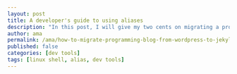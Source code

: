 ```yaml
---
layout: post
title: A developer's guide to using aliases
description: "In this post, I will give my two cents on migrating a programming blog from Wordpress to Jekyll, namely I will list and detail the main steps I took for migrating Codingpedia.org"
author: ama
permalink: /ama/how-to-migrate-programming-blog-from-wordpress-to-jekyll/
published: false
categories: [dev tools]
tags: [linux shell, alias, dev tools]
---
```

